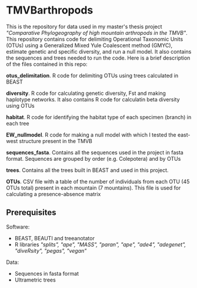 # TMVBarthropods
This is the repository for data used in my master's thesis project *"Comparative Phylogeography of high mountain arthropods in the TMVB"*.
This repository contains code for delimiting Operational Taxonomic Units (OTUs) using a Generalized Mixed Yule Coalescent method (GMYC), estimate genetic and specific diversity, and run a null model. It also contains the sequences and trees needed to run the code.
Here is a brief description of the files contained in this repo:

**otus_delimitation**. R code for delimiting OTUs using trees calculated in BEAST

**diversity**. R code for calculating genetic diversity, Fst and making haplotype networks. It also contains R code for calculatin beta diversity using OTUs

**habitat**. R code for identifying the habitat type of each specimen (branch) in each tree

**EW_nullmodel**. R code for making a null model with which I tested the east-west structure present in the TMVB

**sequences_fasta**. Contains all the sequences used in the project in fasta format. Sequences are grouped by order (e.g. Colepotera) and by OTUs

**trees**. Contains all the trees built in BEAST and used in this project.

**OTUs**. CSV file with a table of the number of individuals from each OTU (45 OTUs total) present in each mountain (7 mountains). This file is used for calculating a presence-absence matrix

## Prerequisites
Software:
* BEAST, BEAUTI and treeanotator
* R libraries *"splits", "ape", "MASS", "paran", "ape", "ade4", "adegenet", "diveRsity", "pegas", "vegan"*

Data:
* Sequences in fasta format
* Ultrametric trees 

